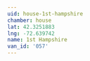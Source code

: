 ```yaml
---
uid: house-1st-hampshire
chamber: house
lat: 42.3251883
lng: -72.639742
name: 1st Hampshire
van_id: '057'
---
```

